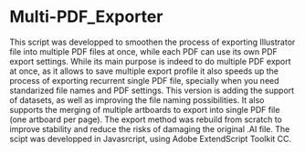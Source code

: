 # Multi-PDF_Exporter
This script was developped to smoothen the process of exporting Illustrator file into multiple PDF files at once, while each PDF can use its own PDF export settings.
While its main purpose is indeed to do multiple PDF export at once, as it allows to save multiple export profile it also speeds up the process of exporting
recurrent single PDF file, specially when you need standarized file names and PDF settings.
This version is adding the support of datasets, as well as improving the file naming possibilities. It also supports the merging of multiple artboards to export
into single PDF file (one artboard per page). The export method was rebuild from scratch to improve stability and reduce the risks of damaging the original
.AI file.
The scipt was developped in Javasrcript, using Adobe ExtendScript Toolkit CC.
